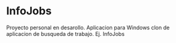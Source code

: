 # InfoJobs
Proyecto personal en desarollo. Aplicacion para Windows clon de aplicacion de busqueda de trabajo. Ej. InfoJobs
